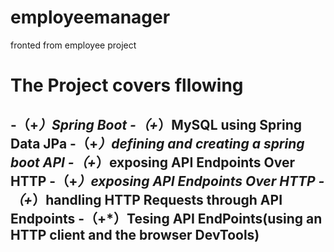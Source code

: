 # employeemanager
fronted from employee project
# The Project covers fllowing
-（+*）Spring Boot 
-（+*）MySQL using Spring Data JPa
-（+*）defining and creating a spring boot API
-（+*）exposing API Endpoints Over HTTP
-（+*）exposing API Endpoints Over HTTP
-（+*）handling HTTP Requests through API Endpoints
-（+*）Tesing API EndPoints(using an HTTP client and the browser DevTools)
-
